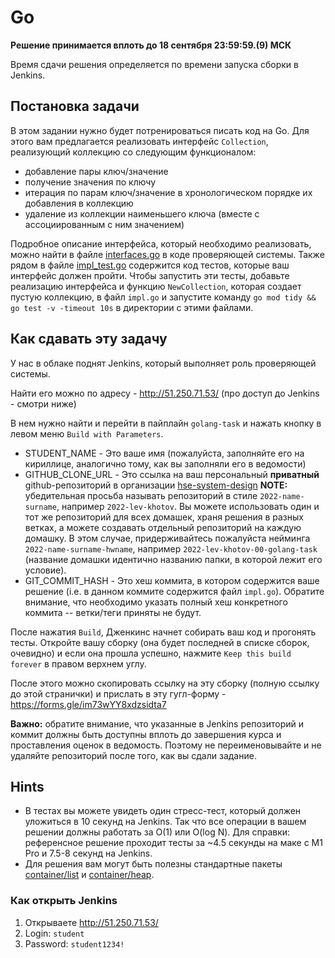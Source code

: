# Go

**Решение принимается вплоть до 18 сентября 23:59:59.(9) МСК**

Время сдачи решения определяется по времени запуска сборки в Jenkins.

## Постановка задачи

В этом задании нужно будет потренироваться писать код на Go. 
Для этого вам предлагается реализовать интерфейс ``Collection``, реализующий коллекцию со следующим функционалом:

- добавление пары ключ/значение
- получение значения по ключу
- итерация по парам ключ/значение в хронологическом порядке их добавления в коллекцию
- удаление из коллекции наименьшего ключа (вместе с ассоциированным с ним значением)

Подробное описание интерфейса, который необходимо реализовать, можно найти в файле [interfaces.go](https://github.com/hse-system-design/checker/blob/master/golang-task/interfaces.go)
в коде проверяющей системы. Также рядом в файле [impl_test.go](https://github.com/hse-system-design/checker/blob/master/golang-task/impl_test.go)
содержится код тестов, которые ваш интерфейс должен пройти. 
Чтобы запустить эти тесты, добавьте реализацию интерфейса и функцию `NewCollection`, которая создает пустую коллекцию, 
в файл `impl.go` и запустите команду
`go mod tidy && go test -v -timeout 10s` в директории с этими файлами.

## Как сдавать эту задачу

У нас в облаке поднят Jenkins, который выполняет роль проверяющей системы.

Найти его можно по адресу - http://51.250.71.53/  (про доступ до Jenkins - смотри ниже)

В нем нужно найти и перейти в пайплайн `golang-task` и нажать кнопку в левом меню `Build with Parameters`.

* STUDENT_NAME - Это ваше имя (пожалуйста, заполняйте его на кириллице, аналогично тому, как вы заполняли его в ведомости)
* GITHUB_CLONE_URL - Это ссылка на ваш персональный **приватный** github-репозиторий в организации [hse-system-design](https://github.com/hse-system-design)
  **NOTE:** убедительная просьба называть репозиторий в стиле `2022-name-surname`, например `2022-lev-khotov`.
  Вы можете использовать один и тот же репозиторий для всех домашек, храня решения в разных ветках, а можете
  создавать отдельный репозиторий на каждую домашку. В этом случае, придерживайтесь пожалуйста нейминга `2022-name-surname-hwname`,
  например `2022-lev-khotov-00-golang-task` (название домашки идентично названию папки, в которой лежит его условие).
* GIT_COMMIT_HASH - Это хеш коммита, в котором содержится ваше решение (i.e. в данном коммите содержится файл `impl.go`).
  Обратите внимание, что необходимо указать полный хеш конкретного коммита -- ветки/теги приняты не будут. 

После нажатия `Build`, Дженкинс начнет собирать ваш код и прогонять тесты. 
Откройте вашу сборку (она будет последней в списке сборок, очевидно) и если она прошла успешно, 
нажмите `Keep this build forever` в правом верхнем углу.

После этого можно скопировать ссылку на эту сборку (полную ссылку до этой странички) и прислать в эту гугл-форму - 
https://forms.gle/im73wYY8xdzsidta7

**Важно:** обратите внимание, что указанные в Jenkins репозиторий и коммит должны быть доступны вплоть до завершения
курса и проставления оценок в ведомость. Поэтому не переименовывайте и не удаляйте репозиторий после того, 
как вы сдали задание.

## Hints

* В тестах вы можете увидеть один стресс-тест, который должен уложиться в 10 секунд на Jenkins.
  Так что все операции в вашем решении должны работать за O(1) или O(log N).
  Для справки: референсное решение проходит тесты за ~4.5 секунды на маке с M1 Pro и 7.5-8 секунд на Jenkins.
* Для решения вам могут быть полезны стандартные пакеты [container/list](https://pkg.go.dev/container/list) 
  и [container/heap](https://pkg.go.dev/container/heap).


### Как открыть Jenkins

1) Открываете http://51.250.71.53/
2) Login: `student`
3) Password: `student1234!`